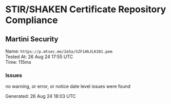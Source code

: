 # STIR/SHAKEN Certificate Repository Compliance

## Martini Security

Name: `https://p.mtsec.me/2e5a/SZFiHkJLK381.pem`\
Tested At: 26 Aug 24 17:55 UTC\
Time: 115ms

### Issues

no warning, or error, or notice date level issues were found

Generated: 26 Aug 24 18:03 UTC